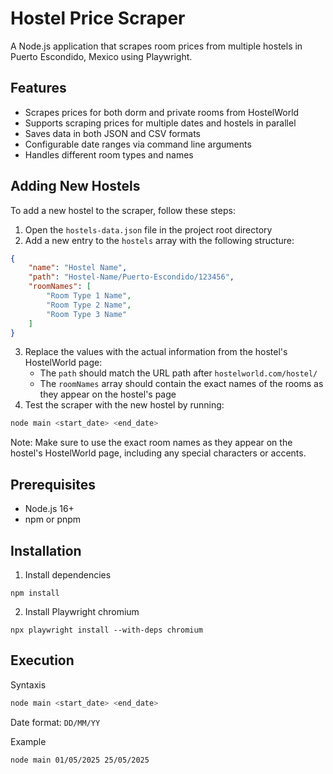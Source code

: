 # Hostel Price Scraper

A Node.js application that scrapes room prices from multiple hostels in Puerto Escondido, Mexico using Playwright.

## Features

- Scrapes prices for both dorm and private rooms from HostelWorld
- Supports scraping prices for multiple dates and hostels in parallel
- Saves data in both JSON and CSV formats
- Configurable date ranges via command line arguments
- Handles different room types and names

## Adding New Hostels

To add a new hostel to the scraper, follow these steps:

1. Open the `hostels-data.json` file in the project root directory
2. Add a new entry to the `hostels` array with the following structure:
```json
{
    "name": "Hostel Name",
    "path": "Hostel-Name/Puerto-Escondido/123456",
    "roomNames": [
        "Room Type 1 Name",
        "Room Type 2 Name",
        "Room Type 3 Name"
    ]
}
```

3. Replace the values with the actual information from the hostel's HostelWorld page:
   - The `path` should match the URL path after `hostelworld.com/hostel/`
   - The `roomNames` array should contain the exact names of the rooms as they appear on the hostel's page
4. Test the scraper with the new hostel by running:
```bash
node main <start_date> <end_date>
```

Note: Make sure to use the exact room names as they appear on the hostel's HostelWorld page, including any special characters or accents.

## Prerequisites

- Node.js 16+
- npm or pnpm

## Installation
1. Install dependencies
```
npm install
```
2. Install Playwright chromium
```
npx playwright install --with-deps chromium
```

## Execution
Syntaxis
```sh
node main <start_date> <end_date>
```
Date format: `DD/MM/YY`

Example
```sh
node main 01/05/2025 25/05/2025
```